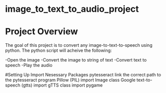 # image_to_text_to_audio_project

# Project Overview
The goal of this project is to convert any image-to-text-to-speech using python. 
The python script will acheive the following:

-Open the image
-Convert the image to string of text
-Convert text to speech
-Play the audio 





 






#Setting Up
Import Nesessary Packages
pytesseract
link the correct path to the pytesseract program
Pillow (PIL) import Image class
Google text-to-speech (gtts) import gTTS class
import pygame
